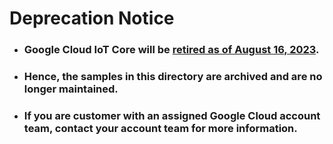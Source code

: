 # Deprecation Notice

- <h3>Google Cloud IoT Core will be <a href="https://cloud.google.com/iot/docs/release-notes#August_16_2022">retired as of August 16, 2023</a>.</h3>
- <h3>Hence, the samples in this directory are archived and are no longer maintained.</h3>
- <h3>If you are customer with an assigned Google Cloud account team, contact your account team for more information.</h3>
